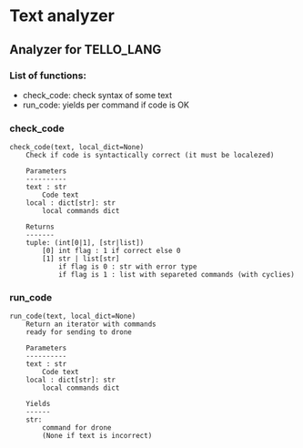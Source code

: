# Text analyzer
## Analyzer for TELLO_LANG

### List of functions:
- check_code: check syntax of some text
- run_code: yields per command if code is OK

### check_code
```
check_code(text, local_dict=None)
    Check if code is syntactically correct (it must be localezed)
    
    Parameters
    ----------
    text : str
        Code text
    local : dict[str]: str
        local commands dict
    
    Returns
    -------
    tuple: (int[0|1], [str|list])
        [0] int flag : 1 if correct else 0 
        [1] str | list[str]
            if flag is 0 : str with error type
            if flag is 1 : list with separeted commands (with cyclies)
```

### run_code

```
run_code(text, local_dict=None)
    Return an iterator with commands
    ready for sending to drone
    
    Parameters
    ----------
    text : str
        Code text
    local : dict[str]: str
        local commands dict
    
    Yields
    ------
    str:
        command for drone
        (None if text is incorrect)
```

